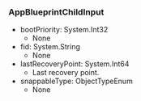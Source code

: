 ### AppBlueprintChildInput
- bootPriority: System.Int32
  - None
- fid: System.String
  - None
- lastRecoveryPoint: System.Int64
  - Last recovery point.
- snappableType: ObjectTypeEnum
  - None
